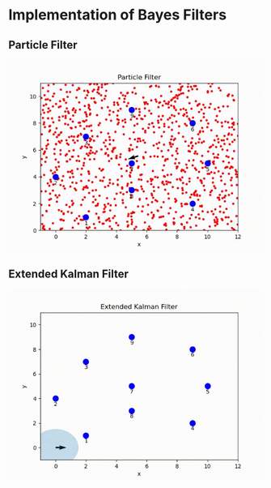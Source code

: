 # Implementation of Bayes Filters

## Particle Filter

![Farmers Market Finder - Animated gif demo](Particle_filter/demo/particle_filter.gif)

## Extended Kalman Filter

![Farmers Market Finder - Animated gif demo](Kalman_filter/demo/kalman_filter.gif)
